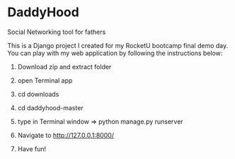DaddyHood
=========

Social Networking tool for fathers

This is a Django project I created for my RocketU bootcamp final demo day. You can play with my web application by following the instructions below:

1. Download zip and extract folder

2. open Terminal app

3. cd downloads

4. cd daddyhood-master

5. type in Terminal window => python manage.py runserver

6. Navigate to http://127.0.0.1:8000/ 

7. Have fun!




